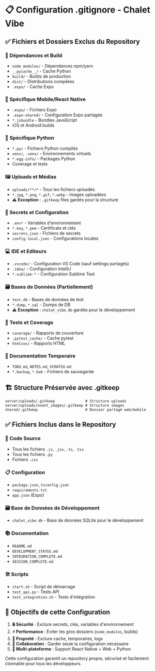 # 📋 Configuration .gitignore - Chalet Vibe

## ✅ Fichiers et Dossiers Exclus du Repository

### 🔧 **Dépendances et Build**
- `node_modules/` - Dépendances npm/yarn
- `__pycache__/` - Cache Python
- `build/` - Builds de production
- `dist/` - Distributions compilées
- `.expo/` - Cache Expo

### 📱 **Spécifique Mobile/React Native**
- `.expo/` - Fichiers Expo
- `.expo-shared/` - Configuration Expo partagée
- `*.jsbundle` - Bundles JavaScript
- iOS et Android builds

### 🐍 **Spécifique Python**
- `*.pyc` - Fichiers Python compilés
- `venv/`, `.venv/` - Environnements virtuels
- `*.egg-info/` - Packages Python
- Coverage et tests

### 🖼️ **Uploads et Médias**
- `uploads/**/*` - Tous les fichiers uploadés
- `*.jpg`, `*.png`, `*.gif`, `*.webp` - Images uploadées
- ⚠️ **Exception** : `.gitkeep` files gardés pour la structure

### 🔑 **Secrets et Configuration**
- `.env*` - Variables d'environnement
- `*.key`, `*.pem` - Certificats et clés
- `secrets.json` - Fichiers de secrets
- `config.local.json` - Configurations locales

### 💻 **IDE et Editeurs**
- `.vscode/` - Configuration VS Code (sauf settings partagés)
- `.idea/` - Configuration IntelliJ
- `*.sublime-*` - Configuration Sublime Text

### 🗃️ **Bases de Données** (Partiellement)
- `test.db` - Bases de données de test
- `*.dump`, `*.sql` - Dumps de DB
- ⚠️ **Exception** : `chalet_vibe.db` gardée pour le développement

### 🧪 **Tests et Coverage**
- `coverage/` - Rapports de couverture
- `.pytest_cache/` - Cache pytest
- `htmlcov/` - Rapports HTML

### 📝 **Documentation Temporaire**
- `TODO.md`, `NOTES.md`, `SCRATCH.md`
- `*.backup`, `*.bak` - Fichiers de sauvegarde

## 🏗️ **Structure Préservée avec .gitkeep**

```
server/uploads/.gitkeep              # Structure uploads
server/uploads/event_images/.gitkeep # Structure images
shared/.gitkeep                      # Dossier partagé web/mobile
```

## ✅ **Fichiers Inclus dans le Repository**

### 📄 **Code Source**
- Tous les fichiers `.js`, `.jsx`, `.ts`, `.tsx`
- Tous les fichiers `.py`
- Fichiers `.css`

### 📋 **Configuration**
- `package.json`, `tsconfig.json`
- `requirements.txt`
- `app.json` (Expo)

### 🗃️ **Base de Données de Développement**
- `chalet_vibe.db` - Base de données SQLite pour le développement

### 📚 **Documentation**
- `README.md`
- `DEVELOPMENT_STATUS.md`
- `INTEGRATION_COMPLETE.md`
- `SESSION_COMPLETE.md`

### 🛠️ **Scripts**
- `start.sh` - Script de démarrage
- `test_api.py` - Tests API
- `test_integration.sh` - Tests d'intégration

## 🎯 **Objectifs de cette Configuration**

1. **🔒 Sécurité** : Exclure secrets, clés, variables d'environnement
2. **⚡ Performance** : Éviter les gros dossiers (`node_modules`, builds)
3. **🧹 Propreté** : Exclure cache, temporaires, logs
4. **👥 Collaboration** : Garder seule la configuration nécessaire
5. **📱 Multi-plateforme** : Support React Native + Web + Python

Cette configuration garantit un repository propre, sécurisé et facilement clonnable pour tous les développeurs.
